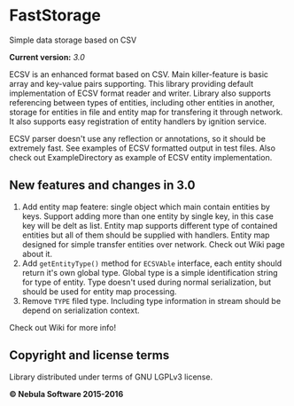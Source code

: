 FastStorage
============

Simple data storage based on CSV

**Current version:** *3.0*

ECSV is an enhanced format based on CSV. Main killer-feature is basic array and key-value pairs supporting. This library providing default implementation of ECSV format reader and writer. Library also supports referencing between types of entities, including other entities in another, storage for entities in file and entity map for transfering it through network. It also supports easy registration of entity handlers by ignition service.

ECSV parser doesn't use any reflection or annotations, so it should be extremely fast. See examples of ECSV formatted output in test files. Also check out ExampleDirectory as example of ECSV entity implementation.

## New features and changes in 3.0
1. Add entity map featere: single object which main contain entities by keys. Support adding more than one entity by single key, in this case key will be delt as list. Entity map supports different type of contained entities but all of them should be supplied with handlers. Entity map designed for simple transfer entities over network. Check out Wiki page about it.
2. Add `getEntityType()` method for `ECSVAble` interface, each entity should return it's own global type. Global type is a simple identification string for type of entity. Type doesn't used during normal serialization, but should be used for entity map processing.
3. Remove `TYPE` filed type. Including type information in stream should be depend on serialization context.

Check out Wiki for more info!

## Copyright and license terms

Library distributed under terms of GNU LGPLv3 license.

**© Nebula Software 2015-2016**